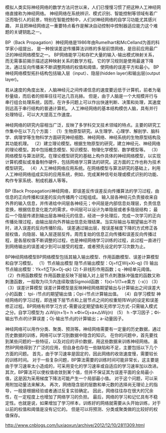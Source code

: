 模拟人类实际神经网络的数学方法问世以来，人们已慢慢习惯了把这种人工神经网络直接称为神经网络。
神经网络在系统辨识、模式识别、智能控制等领域有着广泛而吸引人的前景，特别在智能控制中，人们对神经网络的自学习功能尤其感兴趣，
并且把神经网络这一重要特点看作是解决自动控制中控制器适应能力这个难题的关键钥匙之一。

BP（Back Propagation）神经网络是1986年由Rumelhart和McCelland为首的科学家小组提出，
是一种按误差逆传播算法训练的多层前馈网络，是目前应用最广泛的神经网络模型之一。
BP网络能学习和存贮大量的输入-输出模式映射关系，而无需事前揭示描述这种映射关系的数学方程。
它的学习规则是使用最速下降法，通过反向传播来不断调整网络的权值和阈值，使网络的误差平方和最小。
BP神经网络模型拓扑结构包括输入层（input）、隐层(hidden layer)和输出层(output layer)。

若从速度的角度出发，人脑神经元之间传递信息的速度要远低于计算机，前者为毫秒量级，而后者的频率往往可达几百兆赫。
但是，由于人脑是一个大规模并行与串行组合处理系统，因而，在许多问题上可以作出快速判断、决策和处理，其速度则远高于串行结构的普通计算机。
人工神经网络的基本结构模仿人脑，具有并行处理特征，可以大大提高工作速度。

神经网络的研究内容相当广泛，反映了多学科交叉技术领域的特点。主要的研究工作集中在以下几个方面：
（1）生物原型研究。从生理学、心理学、解剖学、脑科学、病理学等生物科学方面研究神经细胞、神经网络、神经系统的生物原型结构及其功能机理。
（2）建立理论模型。根据生物原型的研究，建立神经元、神经网络的理论模型。其中包括概念模型、知识模型、物理化学模型、数学模型等。
（3）网络模型与算法研究。在理论模型研究的基础上构作具体的神经网络模型，以实现计算机模拟或准备制作硬件，包括网络学习算法的研究。这方面的工作也称为技术模型研究。
（4）人工神经网络应用系统。在网络模型与算法研究的基础上，利用人工神经网络组成实际的应用系统，例如，完成某种信号处理或模式识别的功能、构作专家系统、制成机器人等等。

BP (Back Propagation)神经网络，即误差反传误差反向传播算法的学习过程，由信息的正向传播和误差的反向传播两个过程组成。
输入层各神经元负责接收来自外界的输入信息，并传递给中间层各神经元；中间层是内部信息处理层，负责信息变换，根据信息变化能力的需求，中间层可以设计为单隐层或者多隐层结构；
最后一个隐层传递到输出层各神经元的信息，经进一步处理后，完成一次学习的正向传播处理过程，由输出层向外界输出信息处理结果。当实际输出与期望输出不符时，进入误差的反向传播阶段。
误差通过输出层，按误差梯度下降的方式修正各层权值，向隐层、输入层逐层反传。周而复始的信息正向传播和误差反向传播过程，是各层权值不断调整的过程，也是神经网络学习训练的过程，此过程一直进行到网络输出的误差减少到可以接受的程度，或者预先设定的学习次数为止。

BP神经网络模型BP网络模型包括其输入输出模型、作用函数模型、误差计算模型和自学习模型。
（1）节点输出模型
隐节点输出模型：Oj=f(∑Wij×Xi-qj) (1)
输出节点输出模型：Yk=f(∑Tjk×Oj-qk) (2)
f-非线形作用函数；q -神经单元阈值。
（2）作用函数模型
作用函数是反映下层输入对上层节点刺激脉冲强度的函数又称刺激函数，一般取为(0,1)内连续取值Sigmoid函数： f(x)=1/(1+e乘方（-x）) （3）
（3）误差计算模型
误差计算模型是反映神经网络期望输出与计算输出之间误差大小的函数：
tpi- i节点的期望输出值；Opi-i节点计算输出值。
（4）自学习模型
神经网络的学习过程，即连接下层节点和上层节点之间的权重矩阵Wij的设定和误差修正过程。BP网络有师学习方式-需要设定期望值和无师学习方式-只需输入模式之分。自学习模型为
△Wij(n+1)= h ×Фi×Oj+a×△Wij(n) （5）
h -学习因子；Фi-输出节点i的计算误差；Oj-输出节点j的计算输出；a-动量因子。

神经网络可以用作分类、聚类、预测等。神经网络需要有一定量的历史数据，通过历史数据的训练，网络可以学习到数据中隐含的知识。
在你的问题中，首先要找到某些问题的一些特征，以及对应的评价数据，用这些数据来训练神经网络。
虽然BP网络得到了广泛的应用，但自身也存在一些缺陷和不足，主要包括以下几个方面的问题。
首先，由于学习速率是固定的，因此网络的收敛速度慢，需要较长的训练时间。
对于一些复杂问题，BP算法需要的训练时间可能非常长，这主要是由于学习速率太小造成的，可采用变化的学习速率或自适应的学习速率加以改进。
其次，BP算法可以使权值收敛到某个值，但并不保证其为误差平面的全局最小值，这是因为采用梯度下降法可能产生一个局部最小值。
对于这个问题，可以采用附加动量法来解决。
再次，网络隐含层的层数和单元数的选择尚无理论上的指导，一般是根据经验或者通过反复实验确定。
因此，网络往往存在很大的冗余性，在一定程度上也增加了网络学习的负担。
最后，网络的学习和记忆具有不稳定性。也就是说，如果增加了学习样本，训练好的网络就需要从头开始训练，对于以前的权值和阈值是没有记忆的。
但是可以将预测、分类或聚类做的比较好的权值保存。

http://www.cnblogs.com/luxiaoxun/archive/2012/12/10/2811309.html

